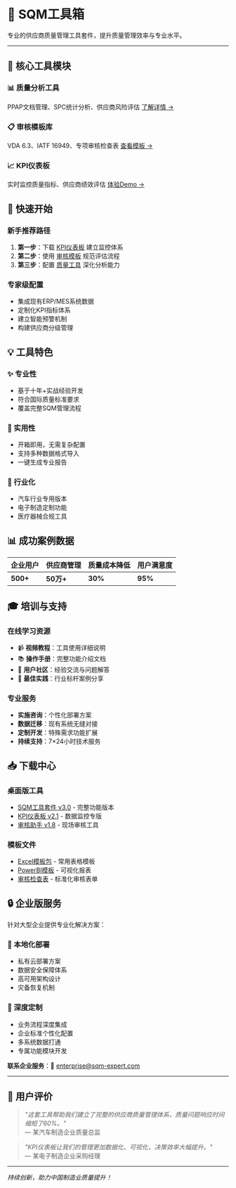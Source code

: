 # 🔧 SQM工具箱

专业的供应商质量管理工具套件，提升质量管理效率与专业水平。

---

## 🎯 核心工具模块

### 📊 质量分析工具
PPAP文档管理、SPC统计分析、供应商风险评估
[了解详情 →](/docs/tools/quality-tools)

### 📋 审核模板库
VDA 6.3、IATF 16949、专项审核检查表
[查看模板 →](/docs/tools/audit-templates)

### 📈 KPI仪表板
实时监控质量指标、供应商绩效评估
[体验Demo →](/docs/tools/kpi-dashboard)

## 🚀 快速开始

### 新手推荐路径
1. **第一步**：下载 [KPI仪表板](/docs/tools/kpi-dashboard) 建立监控体系
2. **第二步**：使用 [审核模板](/docs/tools/audit-templates) 规范评估流程  
3. **第三步**：配置 [质量工具](/docs/tools/quality-tools) 深化分析能力

### 专家级配置
- 集成现有ERP/MES系统数据
- 定制化KPI指标体系
- 建立智能预警机制
- 构建供应商分级管理

## 💡 工具特色

### ✨ 专业性
- 基于十年+实战经验开发
- 符合国际质量标准要求
- 覆盖完整SQM管理流程

### 🔧 实用性
- 开箱即用，无需复杂配置
- 支持多种数据格式导入
- 一键生成专业报告

### 🎯 行业化
- 汽车行业专用版本
- 电子制造定制功能
- 医疗器械合规工具

## 📊 成功案例数据

| 企业用户 | 供应商管理 | 质量成本降低 | 用户满意度 |
|---------|----------|------------|----------|
| **500+** | **50万+** | **30%** | **95%** |

## 🎓 培训与支持

### 在线学习资源
- 📹 **视频教程**：工具使用详细说明
- 📚 **操作手册**：完整功能介绍文档  
- 💬 **用户社区**：经验交流与问题解答
- 🎯 **最佳实践**：行业标杆案例分享

### 专业服务
- **实施咨询**：个性化部署方案
- **数据迁移**：现有系统无缝对接
- **定制开发**：特殊需求功能扩展
- **持续支持**：7×24小时技术服务

## 📥 下载中心

### 桌面版工具
- [SQM工具套件 v3.0](/downloads/SQM-Tools-Suite-v3.0.exe) - 完整功能版本
- [KPI仪表板 v2.1](/downloads/KPI-Dashboard-v2.1.exe) - 数据监控专版
- [审核助手 v1.8](/downloads/Audit-Assistant-v1.8.exe) - 现场审核工具

### 模板文件
- [Excel模板包](/downloads/SQM-Excel-Templates.zip) - 常用表格模板
- [PowerBI模板](/downloads/SQM-PowerBI-Templates.zip) - 可视化报表
- [审核检查表](/downloads/Audit-Checklists.zip) - 标准化审核表单

## 🔒 企业版服务

针对大型企业提供专业化解决方案：

### 🏢 本地化部署
- 私有云部署方案
- 数据安全保障体系
- 高可用架构设计
- 灾备恢复机制

### 🔧 深度定制
- 业务流程深度集成
- 企业标准个性化配置
- 多系统数据打通
- 专属功能模块开发

**联系企业服务**：📧 enterprise@sqm-expert.com

---

## 🌟 用户评价

> *"这套工具帮助我们建立了完整的供应商质量管理体系，质量问题响应时间缩短了60%。"*  
> — 某汽车制造企业质量总监

> *"KPI仪表板让我们的管理更加数据化、可视化，决策效率大幅提升。"*  
> — 某电子制造企业采购经理

---

*持续创新，助力中国制造业质量提升！* 